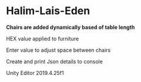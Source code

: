 # Halim-Lais-Eden

<b>Chairs are added dynamically based of table length </b>

HEX value applied to furniture

Enter value to adjust space between chairs

Create and print Json details to console

Unity Editor 2019.4.25f1
